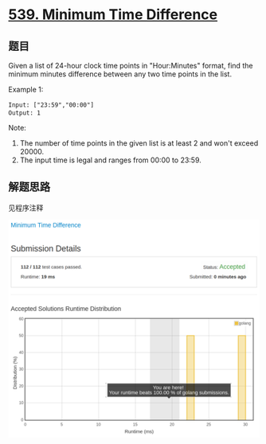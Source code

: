 # [539. Minimum Time Difference](https://leetcode.com/problems/minimum-time-difference/)

## 题目

Given a list of 24-hour clock time points in "Hour:Minutes" format, find the minimum minutes difference between any two time points in the list. 

Example 1:

```text
Input: ["23:59","00:00"]
Output: 1
```

Note:

1. The number of time points in the given list is at least 2 and won't exceed 20000.
1. The input time is legal and ranges from 00:00 to 23:59.

## 解题思路

见程序注释

![100](539.100.png)